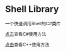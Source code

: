 # Shell Library
一个快速调用Shell的C#类库

[点击](./docs-cn/calling_method/c-sharp.md)查看C#使用方法

[点击](./docs-cn/calling_method/c-plus-plus.md)查看C++使用方法
